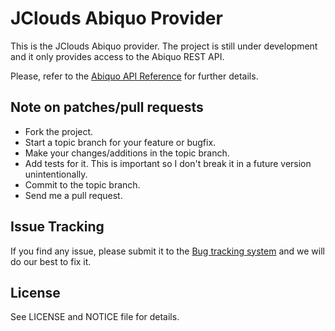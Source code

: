 JClouds Abiquo Provider
=======================

This is the JClouds Abiquo provider. The project is still under
development and it only provides access to the Abiquo REST API.

Please, refer to the [Abiquo API Reference](http://community.abiquo.com/display/ABI18/API+Reference) for
further details.


Note on patches/pull requests
-----------------------------
 
 * Fork the project.
 * Start a topic branch for your feature or bugfix.
 * Make your changes/additions in the topic branch.
 * Add tests for it. This is important so I don't break it in a future version unintentionally.
 * Commit to the topic branch.
 * Send me a pull request.


Issue Tracking
--------------

If you find any issue, please submit it to the [Bug tracking system](https://github.com/nacx/jclouds-abiquo/issues) and we
will do our best to fix it.


License
-------

See LICENSE and NOTICE file for details.


